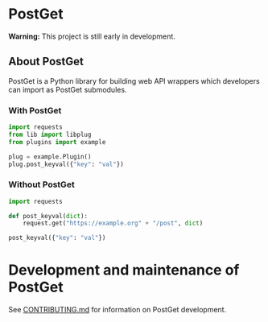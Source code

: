 # PostGet

**Warning:** This project is still early in development.

## About PostGet

PostGet is a Python library for building web API wrappers which developers can
import as PostGet submodules.

### With PostGet

```python
import requests
from lib import libplug
from plugins import example

plug = example.Plugin()
plug.post_keyval({"key": "val"})
```

### Without PostGet

```python
import requests

def post_keyval(dict):
    request.get("https://example.org" + "/post", dict)

post_keyval({"key": "val"})
```

<!-- TODO # Building and installing PostGet -->

<!-- TODO ## Installing PostGet on Unix/Linux -->

<!-- TODO ## Installing PostGet on macOS -->

<!-- TODO ## Installing PostGet on Windows -->

<!-- TODO # Using PostGet -->

<!-- TODO See
[USER-MANUAL.md](https://github.com/PostGet/blob/master/USER-MANUAL.rst) for
information on using PostGet. -->

<!-- TODO ## Logging and statistics -->

<!-- TODO ## PostGet interfaces -->

<!-- TODO ### Graphical user interface (GUI) -->

<!-- TODO ### Command-line interface (CLI) -->

<!-- TODO ### Application programming interface (API) -->

<!-- TODO ### Preferences (GUI/CLI/API) -->

# Development and maintenance of PostGet

See
[CONTRIBUTING.md](https://github.com/gmarmstrong/postget/blob/master/CONTRIBUTING.md)
for information on PostGet development.
